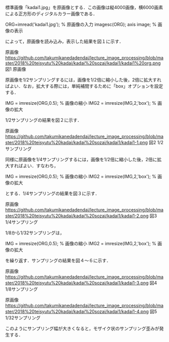 標準画像「kadai1.jpg」を原画像とする．この画像は縦4000画像，横6000画素による正方形のディジタルカラー画像である．

ORG=imread('kadai1.jpg'); % 原画像の入力
imagesc(ORG); axis image; % 画像の表示

によって，原画像を読み込み，表示した結果を図１に示す．

原画像
https://github.com/takumikanedadendai/lecture_image_processing/blob/master/2018%20teisyutu%20kadai/kadai%20sozai/kadai1/kadai1%20org.png
図1 原画像

原画像を1/2サンプリングするには，画像を1/2倍に縮小した後，2倍に拡大すればよい．なお，拡大する際には，単純補間するために「box」オプションを設定する．

IMG = imresize(ORG,0.5); % 画像の縮小
IMG2 = imresize(IMG,2,'box'); % 画像の拡大

1/2サンプリングの結果を図２に示す．

原画像
https://github.com/takumikanedadendai/lecture_image_processing/blob/master/2018%20teisyutu%20kadai/kadai%20sozai/kadai1/kadai1-1.png
図2 1/2サンプリング

同様に原画像を1/4サンプリングするには，画像を1/2倍に縮小した後，2倍に拡大すればよい．すなわち，

IMG = imresize(ORG,0.5); % 画像の縮小
IMG2 = imresize(IMG,2,'box'); % 画像の拡大

とする．1/4サンプリングの結果を図３に示す．

原画像
https://github.com/takumikanedadendai/lecture_image_processing/blob/master/2018%20teisyutu%20kadai/kadai%20sozai/kadai1/kadai1-2.png
図3 1/4サンプリング

1/8から1/32サンプリングは，

IMG = imresize(ORG,0.5); % 画像の縮小
IMG2 = imresize(IMG,2,'box'); % 画像の拡大

を繰り返す．サンプリングの結果を図４〜６に示す．

原画像
https://github.com/takumikanedadendai/lecture_image_processing/blob/master/2018%20teisyutu%20kadai/kadai%20sozai/kadai1/kadai1-3.png
図4 1/8サンプリング

原画像
https://github.com/takumikanedadendai/lecture_image_processing/blob/master/2018%20teisyutu%20kadai/kadai%20sozai/kadai1/kadai1-4.png
図5 1/32サンプリング

このようにサンプリング幅が大きくなると，モザイク状のサンプリング歪みが発生する．



